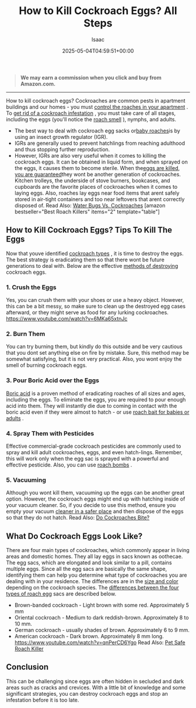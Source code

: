 ﻿---
author: Isaac
layout: post
title: How to Kill Cockroach Eggs? All Steps
date: '2025-05-04T04:59:51+00:00'
categories:
- Cockroaches
- Guide
tags: []
slug: /how-to-kill-cockroach-eggs/
lastmod: 2025-05-07T12:21:27+03:00
---
> **We may earn a commission when you click and buy from Amazon.com.**
>

---
How to kill cockroach eggs? Cockroaches are common pests in apartment buildings and our homes - you must
[control the roaches in your apartment](https://pestpolicy.com/best-roach-killer-for-apartments/)
.
To
[get rid of a cockroach infestation](https://pestpolicy.com/how-to-get-rid-of-cockroaches/)
, you must take care of all stages, including the eggs (you'll notice the
[roach smell](https://pestpolicy.com/what-do-roaches-smell-like/)
), nymphs, and adults.
- The best way to deal with cockroach egg sacks or[baby roaches](https://pestpolicy.com/what-do-baby-roaches-look-like//)is by using an insect growth regulator (IGR).
- IGRs are generally used to prevent hatchlings from reaching adulthood and thus stopping further reproduction.
- However, IGRs are also very useful when it comes to killing the cockroach eggs. It can be obtained in liquid form, and when sprayed on the eggs, it causes them to become sterile. When the[eggs are killed, you are guaranteed](https://pestpolicy.com/does-the-dryer-kill-fleas/)they wont be another generation of cockroaches.
Kitchen trolleys, the underside of stove burners, bookcases, and cupboards are the favorite places of cockroaches when it comes to laying eggs.
Also, roaches lay eggs near food items that arent safely stored in air-tight containers and too near leftovers that arent correctly disposed of. Read Also:
[Water Bugs Vs. Cockroaches](https://pestpolicy.com/water-bugs-vs-cockroaches/)
[amazon bestseller="Best Roach Killers" items="2" template="table"]
## How to Kill Cockroach Eggs? Tips To Kill The Eggs
Now that youve identified
[cockroach types](https://extension.umn.edu/insects-infest-homes/cockroaches)
, it is time to destroy the eggs. The best strategy is eradicating them so that there wont be future generations to deal with. Below are the effective
[methods of destroying](https://pestpolicy.com/how-to-kill-flea-eggs/)
cockroach eggs.
### 1. Crush the Eggs
Yes, you can crush them with your shoes or use a heavy object. However, this can be a bit messy, so make sure to clean up the destroyed egg cases afterward, or they might serve as food for any lurking cockroaches.
https://www.youtube.com/watch?v=6MKa65xtnJc
### 2. Burn Them
You can try burning them, but kindly do this outside and be very cautious that you dont set anything else on fire by mistake. Sure, this method may be somewhat satisfying, but it is not very practical. Also, you wont enjoy the smell of burning cockroach eggs.
### 3. Pour Boric Acid over the Eggs
[Boric acid](https://pestpolicy.com/does-boric-acid-kill-roaches/)
is a proven method of eradicating roaches of all sizes and ages, including the eggs. To eliminate the eggs, you are required to pour enough acid into them.
They will instantly die due to coming in contact with the boric acid even if they were almost to hatch - or use
[roach bait for babies or adults](https://pestpolicy.com/best-roach-bait/)
.
### 4. Spray Them with Pesticides
Effective commercial-grade cockroach pesticides are commonly used to spray and kill adult cockroaches, eggs, and even hatch-lings.
Remember, this will work only when the egg sac is sprayed with a powerful and effective pesticide. Also, you can use
[roach bombs](https://pestpolicy.com/best-fogger-for-roaches/)
.
### 5. Vacuuming
Although you wont kill them, vacuuming up the eggs can be another great option. However, the cockroach eggs might end up with hatching inside of your vacuum cleaner.
So, if you decide to use this method, ensure you empty your vacuum
[cleaner in a safer place](https://pestpolicy.com/xionlab-safer-drain-opener-review/)
and then dispose of the eggs so that they do not hatch.
Read Also:
[Do Cockroaches Bite?](https://pestpolicy.com/do-cockroaches-bite/)
## What Do Cockroach Eggs Look Like?
There are four main types of cockroaches, which commonly appear in living areas and domestic homes. They all lay eggs in sacs known as oothecae.
The egg sacs, which are elongated and look similar to a pill, contains multiple eggs. Since all the egg sacs are basically the same shape, identifying them can help you determine what type of cockroaches you are dealing with in your residence.
The differences are in the
[size and color](https://pestpolicy.com/baby-bed-bugs/)
depending on the cockroach species. The
[differences between the four types of roach egg](https://pestpolicy.com/flea-eggs-vs-dandruff/)
sacs are described below.
- Brown-banded cockroach - Light brown with some red. Approximately 5 mm
- Oriental cockroach - Medium to dark reddish-brown. Approximately 8 to 10 mm.
- German cockroach - usually shades of brown. Approximately 6 to 9 mm.
- American cockroach - Dark brown. Approximately 8 mm long.
https://www.youtube.com/watch?v=qnPerCD6Ygo
Read Also:
[Pet Safe Roach Killer](https://pestpolicy.com/pet-safe-roach-killer/)
## Conclusion
This can be challenging since eggs are often hidden in secluded and dark areas such as cracks and crevices.
With a little bit of knowledge and some significant strategies, you can destroy cockroach eggs and stop an infestation before it is too late.
